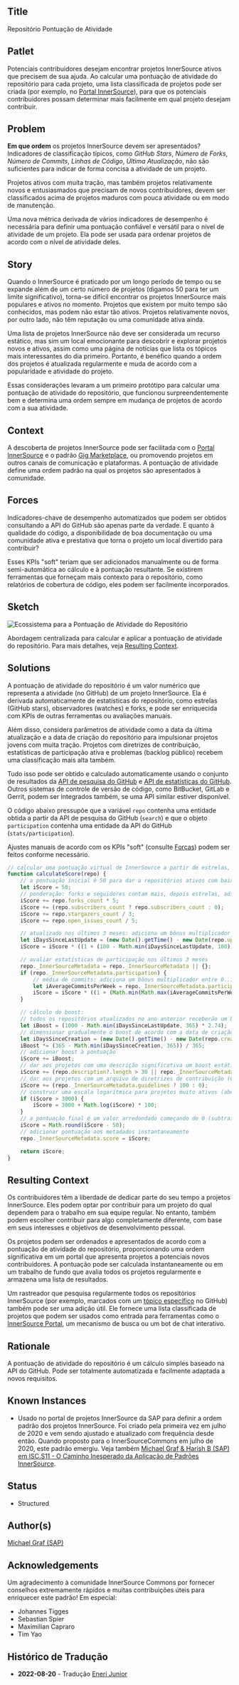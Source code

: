 ## Title

Repositório  Pontuação de Atividade

## Patlet

Potenciais contribuidores desejam encontrar projetos InnerSource ativos que precisem de sua ajuda. Ao calcular uma pontuação de atividade do repositório para cada projeto, uma lista classificada de projetos pode ser criada (por exemplo, no [Portal InnerSource](innersource-portal.md)), para que os potenciais contribuidores possam determinar mais facilmente em qual projeto desejam contribuir.

## Problem

**Em que ordem** os projetos InnerSource devem ser apresentados? Indicadores de classificação típicos, como *GitHub Stars*, *Número de Forks*, *Número de Commits*, *Linhas de Código*, *Última Atualização*, não são suficientes para indicar de forma concisa a atividade de um projeto.

Projetos ativos com muita tração, mas também projetos relativamente novos e entusiasmados que precisam de novos contribuidores, devem ser classificados acima de projetos maduros com pouca atividade ou em modo de manutenção.

Uma nova métrica derivada de vários indicadores de desempenho é necessária para definir uma pontuação confiável e versátil para o nível de atividade de um projeto.
Ela pode ser usada para ordenar projetos de acordo com o nível de atividade deles.

## Story

Quando o InnerSource é praticado por um longo período de tempo ou se expande além de um certo número de projetos (digamos 50 para ter um limite significativo), torna-se difícil encontrar os projetos InnerSource mais populares e ativos no momento. Projetos que existem por muito tempo são conhecidos, mas podem não estar tão ativos. Projetos relativamente novos, por outro lado, não têm reputação ou uma comunidade ativa ainda.

Uma lista de projetos InnerSource não deve ser considerada um recurso estático, mas sim um local emocionante para descobrir e explorar projetos novos e ativos, assim como uma página de notícias que lista os tópicos mais interessantes do dia primeiro. Portanto, é benéfico quando a ordem dos projetos é atualizada regularmente e muda de acordo com a popularidade e atividade do projeto.

Essas considerações levaram a um primeiro protótipo para calcular uma pontuação de atividade do repositório, que funcionou surpreendentemente bem e determina uma ordem sempre em mudança de projetos de acordo com a sua atividade.

## Context

A descoberta de projetos InnerSource pode ser facilitada com o [Portal InnerSource](innersource-portal.md) e o padrão [Gig Marketplace](gig-marketplace.md), ou promovendo projetos em outros canais de comunicação e plataformas. A pontuação de atividade define uma ordem padrão na qual os projetos são apresentados à comunidade.

## Forces

Indicadores-chave de desempenho automatizados que podem ser obtidos consultando a API do GitHub são apenas parte da verdade. E quanto à qualidade do código, a disponibilidade de boa documentação ou uma comunidade ativa e prestativa que torna o projeto um local divertido para contribuir?

Esses KPIs "soft" teriam que ser adicionados manualmente ou de forma semi-automática ao cálculo e à pontuação resultante. Se existirem ferramentas que forneçam mais contexto para o repositório, como relatórios de cobertura de código, eles podem ser facilmente incorporados.

## Sketch

![Ecossistema para a Pontuação de Atividade do Repositório](../../assets/img/repository_activity_score.png)

Abordagem centralizada para calcular e aplicar a pontuação de atividade do repositório. Para mais detalhes, veja [Resulting Context](#resulting-context).

## Solutions

A pontuação de atividade do repositório é um valor numérico que representa a atividade (no GitHub) de um projeto InnerSource. Ela é derivada automaticamente de estatísticas do repositório, como estrelas (GitHub stars), observadores (watches) e forks, e pode ser enriquecida com KPIs de outras ferramentas ou avaliações manuais.

Além disso, considera parâmetros de atividade como a data da última atualização e a data de criação do repositório para impulsionar projetos jovens com muita tração. Projetos com diretrizes de contribuição, estatísticas de participação ativa e problemas (backlog público) recebem uma classificação mais alta também.

Tudo isso pode ser obtido e calculado automaticamente usando o conjunto de resultados da [API de pesquisa do GitHub](https://docs.github.com/en/rest/search#search-repositories) e [API de estatísticas do GitHub](https://docs.github.com/en/rest/metrics/statistics). Outros sistemas de controle de versão de código, como BitBucket, GitLab e Gerrit, podem ser integrados também, se uma API similar estiver disponível.

O código abaixo pressupõe que a variável `repo` contenha uma entidade obtida a partir da API de pesquisa do GitHub (`search`) e que o objeto `participation` contenha uma entidade da API do GitHub (`stats/participation`).

Ajustes manuais de acordo com os KPIs "soft" (consulte [Forças](#forces)) podem ser feitos conforme necessário.

``` javascript
// calcular uma pontuação virtual de InnerSource a partir de estrelas, seguidores, commits e issues
function calculateScore(repo) {
    // a pontuação inicial é 50 para dar a repositórios ativos com baixos KPIs do GitHub (forks, seguidores, estrelas) um ponto de partida melhor
    let iScore = 50;
    // ponderação: forks e seguidores contam mais, depois estrelas, adiciona um pouco de pontuação para issues abertas também
    iScore += repo.forks_count * 5;
    iScore += (repo.subscribers_count ? repo.subscribers_count : 0);
    iScore += repo.stargazers_count / 3;
    iScore += repo.open_issues_count / 5;

    // atualizado nos últimos 3 meses: adiciona um bônus multiplicador entre 0..1 à pontuação geral (1 = atualizado hoje, 0 = atualizado há mais de 100 dias)
    let iDaysSinceLastUpdate = (new Date().getTime() - new Date(repo.updated_at).getTime()) / 1000 / 86400;
    iScore = iScore * ((1 + (100 - Math.min(iDaysSinceLastUpdate, 100))) / 100);

    // avaliar estatísticas de participação nos últimos 3 meses
    repo._InnerSourceMetadata = repo._InnerSourceMetadata || {};
    if (repo._InnerSourceMetadata.participation) {
        // média de commits: adiciona um bônus multiplicador entre 0..1 à pontuação geral (1 = >10 commits por semana, 0 = menos de 3 commits por semana)
        let iAverageCommitsPerWeek = repo._InnerSourceMetadata.participation.slice(-13).reduce((a, b) => a + b) / 13;
        iScore = iScore * ((1 + (Math.min(Math.max(iAverageCommitsPerWeek - 3, 0), 7))) / 7);
    }

    // cálculo do boost:
    // todos os repositórios atualizados no ano anterior receberão um boost de até 1000 diminuindo com os dias desde a última atualização
    let iBoost = (1000 - Math.min(iDaysSinceLastUpdate, 365) * 2.74);
    // dimensionar gradualmente o boost de acordo com a data de criação do repositório para misturar com estatísticas de engajamento "reais"
    let iDaysSinceCreation = (new Date().getTime() - new Date(repo.created_at).getTime()) / 1000 / 86400;
    iBoost *= (365 - Math.min(iDaysSinceCreation, 365)) / 365;
    // adicionar boost à pontuação
    iScore += iBoost;
    // dar aos projetos com uma descrição significativa um boost estático de 50
    iScore += (repo.description?.length > 30 || repo._InnerSourceMetadata.motivation?.length > 30 ? 50 : 0);
    // dar aos projetos com um arquivo de diretrizes de contribuição (CONTRIBUTING.md) um boost estático de 100
    iScore += (repo._InnerSourceMetadata.guidelines ? 100 : 0);
    // construir uma escala logarítmica para projetos muito ativos (aberta, mas estabilizando em torno de 5000)
    if (iScore > 3000) {
        iScore = 3000 + Math.log(iScore) * 100;
    }
    // a pontuação final é um valor arredondado começando de 0 (subtraindo o valor inicial)
    iScore = Math.round(iScore - 50);
    // adicionar pontuação aos metadados instantaneamente
    repo._InnerSourceMetadata.score = iScore;

    return iScore;
}
```

## Resulting Context

Os contribuidores têm a liberdade de dedicar parte do seu tempo a projetos InnerSource. Eles podem optar por contribuir para um projeto do qual dependem para o trabalho em sua equipe regular. No entanto, também podem escolher contribuir para algo completamente diferente, com base em seus interesses e objetivos de desenvolvimento pessoal.

Os projetos podem ser ordenados e apresentados de acordo com a pontuação de atividade do repositório, proporcionando uma ordem significativa em um portal que apresenta projetos a potenciais novos contribuidores. A pontuação pode ser calculada instantaneamente ou em um trabalho de fundo que avalia todos os projetos regularmente e armazena uma lista de resultados.

Um rastreador que pesquisa regularmente todos os repositórios InnerSource (por exemplo, marcados com um [tópico específico](https://github.com/topics) no GitHub) também pode ser uma adição útil. Ele fornece uma lista classificada de projetos que podem ser usados como entrada para ferramentas como o [InnerSource Portal](innersource-portal.md), um mecanismo de busca ou um bot de chat interativo.

## Rationale

A pontuação de atividade do repositório é um cálculo simples baseado na API do GitHub. Pode ser totalmente automatizada e facilmente adaptada a novos requisitos.

## Known Instances

* Usado no portal de projetos InnerSource da SAP para definir a ordem padrão dos projetos InnerSource. Foi criado pela primeira vez em julho de 2020 e vem sendo ajustado e atualizado com frequência desde então. Quando proposto para o InnerSourceCommons em julho de 2020, este padrão emergiu. Veja também [Michael Graf & Harish B (SAP) em ISC.S11 - O Caminho Inesperado da Aplicação de Padrões InnerSource](https://www.youtube.com/watch?v=6r9QOw9dcQo&list=PLCH-i0B0otNQZQt_QzGR9Il_kE4C6cQRy&index=6).

## Status

* Structured

## Author(s)

[Michael Graf (SAP)](mailto:mi.graf@sap.com)

## Acknowledgements

Um agradecimento à comunidade InnerSource Commons por fornecer conselhos extremamente rápidos e muitas contribuições úteis para enriquecer este padrão! Em especial:

* Johannes Tigges
* Sebastian Spier
* Maximilian Capraro
* Tim Yao

## Histórico de Tradução 

- **2022-08-20** - Tradução [Eneri Junior](https://github.com/jrcosta)